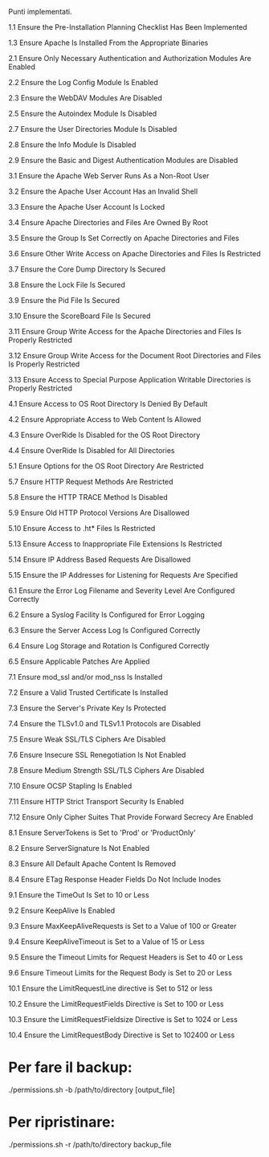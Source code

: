 Punti implementati.

1.1	Ensure the Pre-Installation Planning Checklist Has Been Implemented

1.3	Ensure Apache Is Installed From the Appropriate Binaries

2.1	Ensure Only Necessary Authentication and Authorization Modules Are Enabled

2.2	Ensure the Log Config Module Is Enabled

2.3	Ensure the WebDAV Modules Are Disabled

2.5	Ensure the Autoindex Module Is Disabled

2.7	Ensure the User Directories Module Is Disabled

2.8	Ensure the Info Module Is Disabled

2.9	Ensure the Basic and Digest Authentication Modules are Disabled

3.1	Ensure the Apache Web Server Runs As a Non-Root User

3.2	Ensure the Apache User Account Has an Invalid Shell

3.3	Ensure the Apache User Account Is Locked

3.4	Ensure Apache Directories and Files Are Owned By Root

3.5	Ensure the Group Is Set Correctly on Apache Directories and Files

3.6	Ensure Other Write Access on Apache Directories and Files Is Restricted

3.7	Ensure the Core Dump Directory Is Secured

3.8	Ensure the Lock File Is Secured

3.9	Ensure the Pid File Is Secured

3.10	Ensure the ScoreBoard File Is Secured

3.11	Ensure Group Write Access for the Apache Directories and Files Is Properly Restricted

3.12	Ensure Group Write Access for the Document Root Directories and Files Is Properly Restricted

3.13	Ensure Access to Special Purpose Application Writable Directories is Properly Restricted

4.1	Ensure Access to OS Root Directory Is Denied By Default

4.2	Ensure Appropriate Access to Web Content Is Allowed

4.3	Ensure OverRide Is Disabled for the OS Root Directory

4.4	Ensure OverRide Is Disabled for All Directories

5.1	Ensure Options for the OS Root Directory Are Restricted

5.7	Ensure HTTP Request Methods Are Restricted

5.8	Ensure the HTTP TRACE Method Is Disabled

5.9	Ensure Old HTTP Protocol Versions Are Disallowed

5.10	Ensure Access to .ht* Files Is Restricted

5.13	Ensure Access to Inappropriate File Extensions Is Restricted

5.14	Ensure IP Address Based Requests Are Disallowed

5.15	Ensure the IP Addresses for Listening for Requests Are Specified

6.1	Ensure the Error Log Filename and Severity Level Are Configured Correctly

6.2	Ensure a Syslog Facility Is Configured for Error Logging

6.3	Ensure the Server Access Log Is Configured Correctly

6.4	Ensure Log Storage and Rotation Is Configured Correctly

6.5	Ensure Applicable Patches Are Applied

7.1	Ensure mod_ssl and/or mod_nss Is Installed

7.2	Ensure a Valid Trusted Certificate Is Installed

7.3	Ensure the Server's Private Key Is Protected

7.4	Ensure the TLSv1.0 and TLSv1.1 Protocols are Disabled

7.5	Ensure Weak SSL/TLS Ciphers Are Disabled

7.6	Ensure Insecure SSL Renegotiation Is Not Enabled

7.8	Ensure Medium Strength SSL/TLS Ciphers Are Disabled

7.10	Ensure OCSP Stapling Is Enabled

7.11	Ensure HTTP Strict Transport Security Is Enabled

7.12	Ensure Only Cipher Suites That Provide Forward Secrecy Are Enabled

8.1	Ensure ServerTokens is Set to 'Prod' or 'ProductOnly'

8.2	Ensure ServerSignature Is Not Enabled

8.3	Ensure All Default Apache Content Is Removed

8.4	Ensure ETag Response Header Fields Do Not Include Inodes

9.1	Ensure the TimeOut Is Set to 10 or Less

9.2	Ensure KeepAlive Is Enabled

9.3	Ensure MaxKeepAliveRequests is Set to a Value of 100 or Greater

9.4	Ensure KeepAliveTimeout is Set to a Value of 15 or Less

9.5	Ensure the Timeout Limits for Request Headers is Set to 40 or Less

9.6	Ensure Timeout Limits for the Request Body is Set to 20 or Less

10.1	Ensure the LimitRequestLine directive is Set to 512 or less

10.2	Ensure the LimitRequestFields Directive is Set to 100 or Less

10.3	Ensure the LimitRequestFieldsize Directive is Set to 1024 or Less

10.4	Ensure the LimitRequestBody Directive is Set to 102400 or Less

# Per fare il backup:
./permissions.sh -b /path/to/directory [output_file]

# Per ripristinare:
./permissions.sh -r /path/to/directory backup_file
